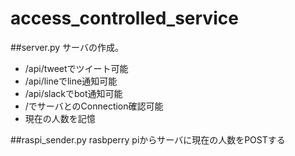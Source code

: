 # access_controlled_service
##server.py 
サーバの作成。

* /api/tweetでツイート可能
* /api/lineでline通知可能
* /api/slackでbot通知可能
* /でサーバとのConnection確認可能
* 現在の人数を記憶

##raspi_sender.py
rasbperry piからサーバに現在の人数をPOSTする
